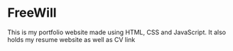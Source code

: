 # FreeWill
This is my portfolio website made using HTML, CSS and JavaScript. It also holds my resume website as well as CV link 
